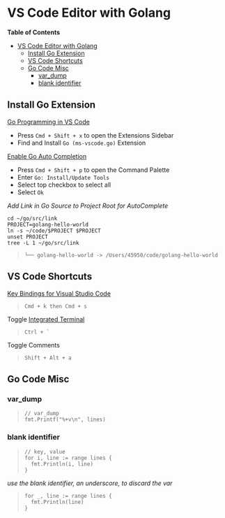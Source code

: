 # VS Code Editor with Golang

**Table of Contents**
<!-- TOC -->

- [VS Code Editor with Golang](#vs-code-editor-with-golang)
    - [Install Go Extension](#install-go-extension)
    - [VS Code Shortcuts](#vs-code-shortcuts)
    - [Go Code Misc](#go-code-misc)
        - [var_dump](#var_dump)
        - [blank identifier](#blank-identifier)

<!-- /TOC -->

## Install Go Extension

[Go Programming in VS Code](https://code.visualstudio.com/docs/languages/go)

* Press `Cmd + Shift + x` to open the Extensions Sidebar
* Find and Install `Go (ms-vscode.go)` Extension

[Enable Go Auto Completion](https://github.com/Microsoft/vscode-go/wiki/Go-tools-that-the-Go-extension-depends-on)

* Press `Cmd + Shift + p` to open the Command Palette
* Enter `Go: Install/Update Tools`
* Select top checkbox to select all
* Select `Ok`

*Add Link in Go Source to Project Root for AutoComplete*

```
cd ~/go/src/link
PROJECT=golang-hello-world
ln -s ~/code/$PROJECT $PROJECT
unset PROJECT
tree -L 1 ~/go/src/link
```

>     └── golang-hello-world -> /Users/45950/code/golang-hello-world

## VS Code Shortcuts

[Key Bindings for Visual Studio Code](https://code.visualstudio.com/docs/getstarted/keybindings)

>     Cmd + k then Cmd + s

Toggle [Integrated Terminal](https://code.visualstudio.com/docs/editor/integrated-terminal)

>     Ctrl + `

Toggle Comments

>     Shift + Alt + a

## Go Code Misc

### var_dump

>     // var_dump
>     fmt.Printf("%+v\n", lines)

### blank identifier

>     // key, value
>     for i, line := range lines {
>       fmt.Println(i, line)
>     }

*use the blank identifier, an underscore, to discard the var*

>     for _, line := range lines {
>       fmt.Println(line)
>     }
